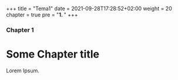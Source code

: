 +++
title = "Tema1"
date = 2021-09-28T17:28:52+02:00
weight = 20
chapter = true
pre = "<b>1. </b>"
+++

### Chapter 1

# Some Chapter title

Lorem Ipsum.